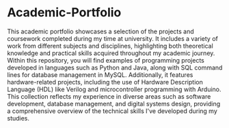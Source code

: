 # Academic-Portfolio
This academic portfolio showcases a selection of the projects and coursework completed during my time at university. It includes a variety of work from different subjects and disciplines, highlighting both theoretical knowledge and practical skills acquired throughout my academic journey.
Within this repository, you will find examples of programming projects developed in languages such as Python and Java, along with SQL command lines for database management in MySQL. Additionally, it features hardware-related projects, including the use of Hardware Description Language (HDL) like Verilog and microcontroller programming with Arduino.
This collection reflects my experience in diverse areas such as software development, database management, and digital systems design, providing a comprehensive overview of the technical skills I've developed during my studies.
